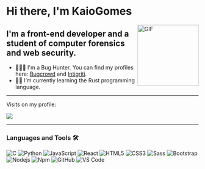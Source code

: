 # Hi there, I'm KaioGomes

<img align="right" alt="GIF" height="160px" src="https://media0.giphy.com/media/8oh42nM14t50Q/giphy.gif" />

## I'm a front-end developer and a student of computer forensics and web security.

- 👨🏼‍💻 I'm a Bug Hunter. You can find my profiles here: [Bugcrowd](https://bugcrowd.com/KaioGomes) and [Intigriti](https://app.intigriti.com/researcher/profile/kaiogomes).
- 🤙🏼 I’m currently learning the Rust programming language.

---

<p>Visits on my profile:</p>
<img src="https://profile-counter.glitch.me/kg1102/count.svg">

---

### Languages and Tools 🛠 

![C](http://img.shields.io/badge/-C-A8B9CC?style=flat-square&logo=c&logoColor=ffffff)
![Python](http://img.shields.io/badge/-Python-3776AB?style=flat-square&logo=python&logoColor=ffffff)
![JavaScript](https://img.shields.io/badge/-JavaScript-%23F7DF1C?style=flat-square&logo=javascript&logoColor=000000&labelColor=%23F7DF1C&color=%23FFCE5A)
![React](https://img.shields.io/badge/-React-61DAFB?style=flat-square&logo=react&logoColor=ffffff)
![HTML5](https://img.shields.io/badge/-HTML5-%23E44D27?style=flat-square&logo=html5&logoColor=ffffff)
![CSS3](https://img.shields.io/badge/-CSS3-%231572B6?style=flat-square&logo=css3)
![Sass](https://img.shields.io/badge/-Sass-%23CC6699?style=flat-square&logo=sass&logoColor=ffffff)
![Bootstrap](https://img.shields.io/badge/-Bootstrap-563D7C?style=flat-square&logo=Bootstrap)
![Nodejs](https://img.shields.io/badge/-Nodejs-339933?style=flat-square&logo=Node.js&logoColor=ffffff)
![Npm](https://img.shields.io/badge/-npm-CB3837?style=flat-square&logo=npm)
![GitHub](https://img.shields.io/badge/-GitHub-181717?style=flat-square&logo=github)
![VS Code](http://img.shields.io/badge/-VS%20Code-007ACC?style=flat-square&logo=visual-studio-code&logoColor=ffffff)

<br/>
